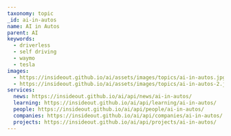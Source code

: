 ```yaml
---
taxonomy: topic
_id: ai-in-autos
name: AI in Autos
parent: AI
keywords:
  - driverless
  - self driving
  - waymo
  - tesla
images:
  - https://insideout.github.io/ai/assets/images/topics/ai-in-autos.jpg
  - https://insideout.github.io/ai/assets/images/topics/ai-in-autos-2.jpg
services:
  news: https://insideout.github.io/ai/api/news/ai-in-autos/
  learning: https://insideout.github.io/ai/api/learning/ai-in-autos/
  people: https://insideout.github.io/ai/api/people/ai-in-autos/
  companies: https://insideout.github.io/ai/api/companies/ai-in-autos/
  projects: https://insideout.github.io/ai/api/projects/ai-in-autos/
---
```

